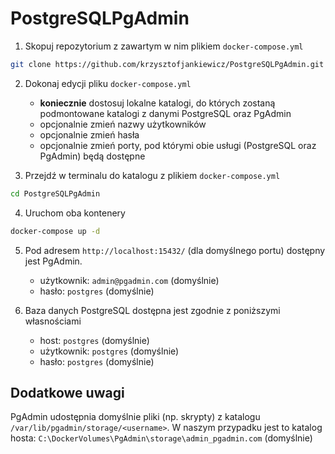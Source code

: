 # PostgreSQLPgAdmin

1. Skopuj repozytorium z zawartym w nim plikiem `docker-compose.yml`

```sh
git clone https://github.com/krzysztofjankiewicz/PostgreSQLPgAdmin.git
```

2. Dokonaj edycji pliku `docker-compose.yml`
    - **koniecznie** dostosuj lokalne katalogi, do których zostaną podmontowane katalogi z danymi PostgreSQL oraz PgAdmin
    - opcjonalnie zmień nazwy użytkowników 
    - opcjonalnie zmień hasła 
    - opcjonalnie zmień porty, pod którymi obie usługi (PostgreSQL oraz PgAdmin) będą dostępne  

3. Przejdź w terminalu do katalogu z plikiem `docker-compose.yml`

```sh
cd PostgreSQLPgAdmin
```

4. Uruchom oba kontenery 

```sh
docker-compose up -d
```

5. Pod adresem `http://localhost:15432/` (dla domyślnego portu) dostępny jest PgAdmin. 
    - użytkownik: `admin@pgadmin.com` (domyślnie)
    - hasło: `postgres` (domyślnie)

6. Baza danych PostgreSQL dostępna jest zgodnie z poniższymi własnościami
    - host: `postgres` (domyślnie)
    - użytkownik: `postgres` (domyślnie)
    - hasło: `postgres` (domyślnie)

## Dodatkowe uwagi

PgAdmin udostępnia domyślnie pliki (np. skrypty) z katalogu `/var/lib/pgadmin/storage/<username>`.
W naszym przypadku jest to katalog hosta: `C:\DockerVolumes\PgAdmin\storage\admin_pgadmin.com` (domyślnie) 